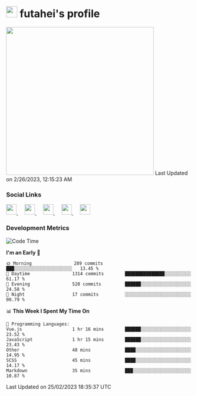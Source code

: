 <h1><img src="https://fonts.gstatic.com/s/e/notoemoji/latest/1f914/512.gif" width="30"/> futahei's profile</h1>
<!--START_SECTION:lapras-card-->
<a href="https://lapras.com/public/M9NU3UQ" target="_blank" rel="noopener noreferrer"><img src="https://lapras-card-generator.vercel.app/api/svg?e=3.42&b=3.57&i=3.19&b1=%23232323&b2=%236d6d6d&i1=%23212121&i2=%23818181&l=ja" width="400" ></a>  
Last Updated on 2/26/2023, 12:15:23 AM
<!--END_SECTION:lapras-card-->

<h3>Social Links</h3>
<p>
  <a href= "https://github.com/futahei">
    <img src="https://img.icons8.com/ios-filled/50/000000/github.svg" width="28px"/>
  </a>
  &emsp;
  <a href= "https://www.youtube.com/channel/UC6cSz5FoLd8ib7Qnncyj-eg">
    <img src="https://img.icons8.com/ios-filled/50/000000/youtube.svg" width="28px"/>
  </a>
  &emsp;
  <a href= "https://twitter.com/kohei_fttk">
    <img src="https://img.icons8.com/ios-filled/50/000000/twitter.svg" width="28px"/>
  </a>
  &emsp;
  <a href= "https://keybase.io/futahei">
    <img src="https://img.icons8.com/ios-filled/50/000000/keybase2.svg" width="28px"/>
  </a>
  &emsp;
  <a href="mailto:kohei_f@cynack.com">
    <img src="https://img.icons8.com/ios-filled/50/000000/email.png" width="28px"/>
  </a>
</p>

<h3>Development Metrics</h3>

<!--START_SECTION:waka-->
![Code Time](http://img.shields.io/badge/Code%20Time-1%2C139%20hrs%2052%20mins-blue)

**I'm an Early 🐤** 

```text
🌞 Morning                289 commits         ███░░░░░░░░░░░░░░░░░░░░░░   13.45 % 
🌆 Daytime                1314 commits        ███████████████░░░░░░░░░░   61.17 % 
🌃 Evening                528 commits         ██████░░░░░░░░░░░░░░░░░░░   24.58 % 
🌙 Night                  17 commits          ░░░░░░░░░░░░░░░░░░░░░░░░░   00.79 % 
```


📊 **This Week I Spent My Time On** 

```text
💬 Programming Languages: 
Vue.js                   1 hr 16 mins        ██████░░░░░░░░░░░░░░░░░░░   23.52 % 
JavaScript               1 hr 15 mins        ██████░░░░░░░░░░░░░░░░░░░   23.43 % 
Other                    48 mins             ████░░░░░░░░░░░░░░░░░░░░░   14.95 % 
SCSS                     45 mins             ████░░░░░░░░░░░░░░░░░░░░░   14.17 % 
Markdown                 35 mins             ███░░░░░░░░░░░░░░░░░░░░░░   10.87 % 
```


 Last Updated on 25/02/2023 18:35:37 UTC
<!--END_SECTION:waka-->
